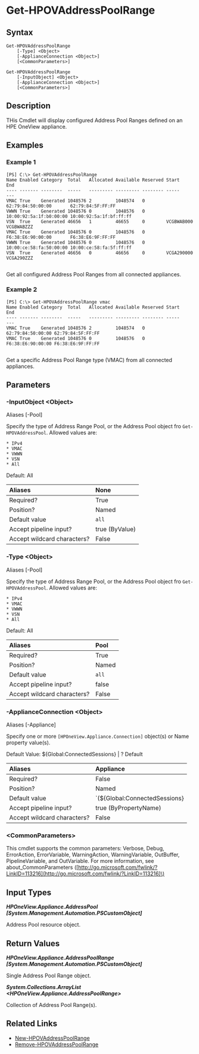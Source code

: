 ﻿---
description: Retrieve Address Pool Range information.
---

# Get-HPOVAddressPoolRange

## Syntax

```text
Get-HPOVAddressPoolRange
    [-Type] <Object>
    [-ApplianceConnection <Object>]
    [<CommonParameters>]
```

```text
Get-HPOVAddressPoolRange
    [-InputObject] <Object>
    [-ApplianceConnection <Object>]
    [<CommonParameters>]
```

## Description

THis Cmdlet will display configured Address Pool Ranges defined on an HPE OneView appliance.

## Examples

###  Example 1 

```text
[PS] C:\> Get-HPOVAddressPoolRange
Name Enabled Category  Total   Allocated Available Reserved Start                   End
---- ------- --------  -----   --------- --------- -------- -----                   ---
VMAC True    Generated 1048576 2         1048574   0        62:79:84:50:00:00       62:79:84:5F:FF:FF
VWWN True    Generated 1048576 0         1048576   0        10:00:92:5a:1f:b0:00:00 10:00:92:5a:1f:bf:ff:ff
VSN  True    Generated 46656   1         46655     0        VCGBWAB000              VCGBWABZZZ
VMAC True    Generated 1048576 0         1048576   0        F6:38:E6:90:00:00       F6:38:E6:9F:FF:FF
VWWN True    Generated 1048576 0         1048576   0        10:00:ce:58:fa:50:00:00 10:00:ce:58:fa:5f:ff:ff
VSN  True    Generated 46656   0         46656     0        VCGA290000              VCGA290ZZZ


```

Get all configured Address Pool Ranges from all connected appliances.

###  Example 2 

```text
[PS] C:\> Get-HPOVAddressPoolRange vmac
Name Enabled Category  Total   Allocated Available Reserved Start             End
---- ------- --------  -----   --------- --------- -------- -----             ---
VMAC True    Generated 1048576 2         1048574   0        62:79:84:50:00:00 62:79:84:5F:FF:FF
VMAC True    Generated 1048576 0         1048576   0        F6:38:E6:90:00:00 F6:38:E6:9F:FF:FF


```

Get a specific Address Pool Range type (VMAC) from all connected appliances.

## Parameters

### -InputObject &lt;Object&gt;

Aliases [-Pool]
Specify the type of Address Range Pool, or the Address Pool object fro `Get-HPOVAddressPool`.  Allowed values are:

	* IPv4
	* VMAC
	* VWWN
	* VSN
	* All

Default: All

| Aliases | None |
| :--- | :--- |
| Required? | True |
| Position? | Named |
| Default value | `all` |
| Accept pipeline input? | true (ByValue) |
| Accept wildcard characters? | False |

### -Type &lt;Object&gt;

Aliases [-Pool]
Specify the type of Address Range Pool, or the Address Pool object fro `Get-HPOVAddressPool`.  Allowed values are:

	* IPv4
	* VMAC
	* VWWN
	* VSN
	* All

Default: All

| Aliases | Pool |
| :--- | :--- |
| Required? | True |
| Position? | Named |
| Default value | `all` |
| Accept pipeline input? | false |
| Accept wildcard characters? | False |

### -ApplianceConnection &lt;Object&gt;

Aliases [-Appliance]

Specify one or more `[HPOneView.Appliance.Connection]` object(s) or Name property value(s).

Default Value: ${Global:ConnectedSessions} | ? Default

| Aliases | Appliance |
| :--- | :--- |
| Required? | False |
| Position? | Named |
| Default value | `(${Global:ConnectedSessions} | ? Default)` |
| Accept pipeline input? | true (ByPropertyName) |
| Accept wildcard characters? | False |

### &lt;CommonParameters&gt;

This cmdlet supports the common parameters: Verbose, Debug, ErrorAction, ErrorVariable, WarningAction, WarningVariable, OutBuffer, PipelineVariable, and OutVariable. For more information, see about\_CommonParameters \([http://go.microsoft.com/fwlink/?LinkID=113216](http://go.microsoft.com/fwlink/?LinkID=113216)\)

## Input Types

_**HPOneView.Appliance.AddressPool [System.Management.Automation.PSCustomObject]**_

Address Pool resource object.


## Return Values

_**HPOneView.Appliance.AddressPoolRange [System.Management.Automation.PSCustomObject]**_

Single Address Pool Range object.


_**System.Collections.ArrayList <HPOneView.Appliance.AddressPoolRange>**_

Collection of Address Pool Range(s).


## Related Links

* [New-HPOVAddressPoolRange](new-hpovaddresspoolrange.md)
* [Remove-HPOVAddressPoolRange](remove-hpovaddresspoolrange.md)
